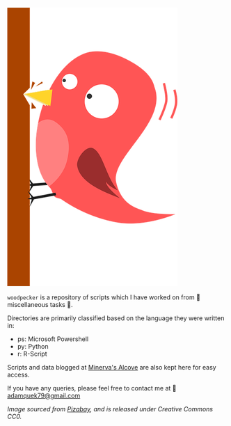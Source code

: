 
![](img/animal-2029305_640.png)

`woodpecker` is a repository of scripts which I have worked on from :fallen_leaf: miscellaneous tasks :fallen_leaf:.

Directories are primarily classified based on the language they were written in:

* ps: Microsoft Powershell
* py: Python
* r: R-Script

Scripts and data blogged at [Minerva's Alcove](https://minerva79.github.io) are also kept here for easy access.

If you have any queries, please feel free to contact me at :email: [adamquek79@gmail.com](mailto:adamquek79@gmail.com)


*Image sourced from [Pizabay](https://pixabay.com/en/animal-bird-nature-timber-2029305/), and is released under Creative Commons CC0.*

